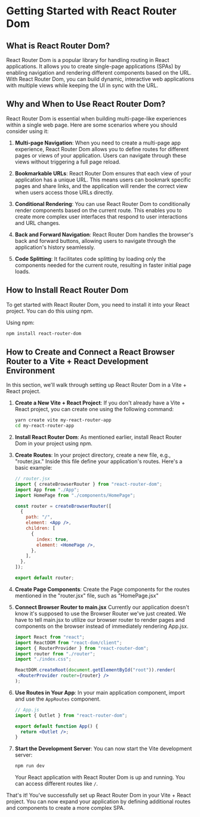 # Getting Started with React Router Dom

## What is React Router Dom?

React Router Dom is a popular library for handling routing in React applications. It allows you to create single-page applications (SPAs) by enabling navigation and rendering different components based on the URL. With React Router Dom, you can build dynamic, interactive web applications with multiple views while keeping the UI in sync with the URL.

## Why and When to Use React Router Dom?

React Router Dom is essential when building multi-page-like experiences within a single web page. Here are some scenarios where you should consider using it:

1. **Multi-page Navigation**: When you need to create a multi-page app experience, React Router Dom allows you to define routes for different pages or views of your application. Users can navigate through these views without triggering a full page reload.

2. **Bookmarkable URLs**: React Router Dom ensures that each view of your application has a unique URL. This means users can bookmark specific pages and share links, and the application will render the correct view when users access those URLs directly.

3. **Conditional Rendering**: You can use React Router Dom to conditionally render components based on the current route. This enables you to create more complex user interfaces that respond to user interactions and URL changes.

4. **Back and Forward Navigation**: React Router Dom handles the browser's back and forward buttons, allowing users to navigate through the application's history seamlessly.

5. **Code Splitting**: It facilitates code splitting by loading only the components needed for the current route, resulting in faster initial page loads.

## How to Install React Router Dom

To get started with React Router Dom, you need to install it into your React project. You can do this using npm.

Using npm:

```bash
npm install react-router-dom
```

## How to Create and Connect a React Browser Router to a Vite + React Development Environment

In this section, we'll walk through setting up React Router Dom in a Vite + React project.

1. **Create a New Vite + React Project**:
   If you don't already have a Vite + React project, you can create one using the following command:

   ```bash
   yarn create vite my-react-router-app
   cd my-react-router-app
   ```

2. **Install React Router Dom**:
   As mentioned earlier, install React Router Dom in your project using npm.

3. **Create Routes**:
   In your project directory, create a new file, e.g., "router.jsx." Inside this file define your application's routes. Here's a basic example:

   ```jsx
   // router.jsx
   import { createBrowserRouter } from "react-router-dom";
   import App from "./App";
   import HomePage from "./components/HomePage";

   const router = createBrowserRouter([
     {
       path: "/",
       element: <App />,
       children: [
         {
           index: true,
           element: <HomePage />,
         },
       ],
     },
   ]);

   export default router;
   ```

4. **Create Page Components**:
   Create the Page components for the routes mentioned in the "router.jsx" file, such as "HomePage.jsx"

5. **Connect Browser Router to main.jsx**
   Currently our application doesn't know it's supposed to use the Browser Router we've just created. We have to tell main.jsx to utilize our browser router to render pages and components on the browser instead of immediately rendering App.jsx.

    ```jsx
   import React from "react";
   import ReactDOM from "react-dom/client";
   import { RouterProvider } from "react-router-dom";
   import router from "./router";
   import "./index.css";

   ReactDOM.createRoot(document.getElementById("root")).render(
     <RouterProvider router={router} />
   );
   ```

7. **Use Routes in Your App**:
   In your main application component, import and use the `AppRoutes` component.

   ```jsx
   // App.js
   import { Outlet } from "react-router-dom";

   export default function App() {
     return <Outlet />;
   }
   ```

8. **Start the Development Server**:
   You can now start the Vite development server:

   ```bash
   npm run dev
   ```

   Your React application with React Router Dom is up and running. You can access different routes like `/`.

That's it! You've successfully set up React Router Dom in your Vite + React project. You can now expand your application by defining additional routes and components to create a more complex SPA.
